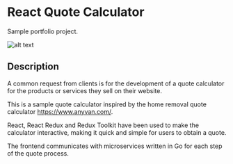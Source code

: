 # React Quote Calculator
Sample portfolio project.

![alt text](https://raw.githubusercontent.com/robertpbellamy/react-quote-calculator/main/200w.gif)

## Description

A common request from clients is for the development of a quote calculator for the products or services they sell on their website.

This is a sample quote calculator inspired by the home removal quote calculator https://www.anyvan.com/.

React, React Redux and Redux Toolkit have been used to make the calculator interactive, making it quick and simple for users to obtain a quote.

The frontend communicates with microservices written in Go for each step of the quote process.

